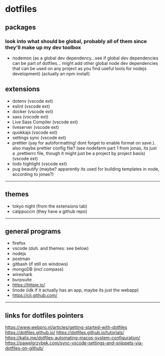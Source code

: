 # dotfiles

## packages

### look into what should be global, probably all of them since they'll make up my dev toolbox

- nodemon (as a global dev dependency...see if global dev dependencies can be part of dotfiles... might add other global node dev dependencies that can be used on any project as you find useful tools for nodejs development) (actually an npm install)

## extensions

- dotenv (vscode ext)
- eslint (vscode ext)
- docker (vscode ext)
- sass (vscode ext)
- Live Sass Compiler (vscode ext)
- liveserver (vscode ext)
- quokkajs (vscode ext)
- settings sync (vscode ext)
- prettier (yay for autoformatting! dont forget to enable format on save.). also maybe prettier config file? (see nodefarm part 1 from jonas, its just a .prettierrc file, though it might just be a project by project basis) (vscode ext)
- todo highlight (vscode ext)
- pug beautify (maybe? apparently its used for building templates in node, according to jonas?)

---

## themes

- tokyo night (from the extensions tab)
- catppuccin (they have a github repo)

---

## general programs

- firefox
- vscode (duh. and themes: see below)
- nodejs
- postman
- gitbash (if still on windows)
- mongoDB (incl compass)
- wireshark
- burpsuite
- https://httpie.io/
- linode (idk if it actually has an app, maybe its just the webapp)
- https://cli.github.com/

---

## links for dotfiles pointers

https://www.webpro.nl/articles/getting-started-with-dotfiles
https://dotfiles.github.io/
https://dotfiles.github.io/tutorials/
https://kalis.me/dotfiles-automating-macos-system-configuration/
https://pawelgrzybek.com/sync-vscode-settings-and-snippets-via-dotfiles-on-github/
